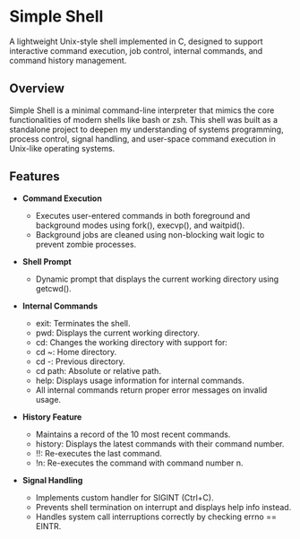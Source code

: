 # Simple Shell

A lightweight Unix-style shell implemented in C, designed to support interactive command execution, job control, internal commands, and command history management.

## Overview

Simple Shell is a minimal command-line interpreter that mimics the core functionalities of modern shells like bash or zsh. This shell was built as a standalone project to deepen my understanding of systems programming, process control, signal handling, and user-space command execution in Unix-like operating systems.

## Features

* **Command Execution**
    -    Executes user-entered commands in both foreground and background modes using fork(), execvp(), and waitpid().
    -    Background jobs are cleaned using non-blocking wait logic to prevent zombie processes.
      
* **Shell Prompt**
    -  Dynamic prompt that displays the current working directory using getcwd().
    
* **Internal Commands**
  - exit: Terminates the shell.
  -  pwd: Displays the current working directory.
  - cd: Changes the working directory with support for:
  -  cd ~: Home directory.
  -  cd -: Previous directory.
  -  cd path: Absolute or relative path.
  -  help: Displays usage information for internal commands.
  -  All internal commands return proper error messages on invalid usage.
* **History Feature**
  -  Maintains a record of the 10 most recent commands.
  -  history: Displays the latest commands with their command number.
  -  !!: Re-executes the last command.
  -  !n: Re-executes the command with command number n.
* **Signal Handling**
  -  Implements custom handler for SIGINT (Ctrl+C).
  -  Prevents shell termination on interrupt and displays help info instead.
  -  Handles system call interruptions correctly by checking errno == EINTR.

